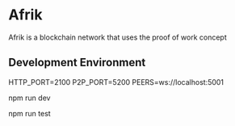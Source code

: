 # Afrik
Afrik is a blockchain network that uses the proof of work concept

## Development Environment
HTTP_PORT=2100 P2P_PORT=5200 PEERS=ws://localhost:5001

npm run dev

npm run test